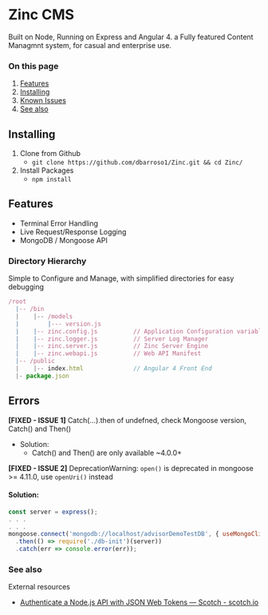 # Zinc CMS
 Built on Node, Running on Express and Angular 4. a Fully featured Content Managmnt system, for casual and enterprise use.
 
### On this page

1. [Features](#features)
1. [Installing](#installation)
1. [Known Issues](#errors)
1. [See also](#see-also)

## <a id="installation">Installing</a>

1. Clone from Github 
   * `git clone https://github.com/dbarroso1/Zinc.git && cd Zinc/`
2. Install Packages 
   * ` npm install `


## <a id="features">Features</a>
* Terminal Error Handling
* Live Request/Response Logging
* MongoDB / Mongoose API

### Directory Hierarchy 
Simple to Configure and Manage, with simplified directories for easy debugging
``` javascript
/root
  |-- /bin
  |    |-- /models
  |        |--- version.js 
  |    |-- zinc.config.js          // Application Configuration variables
  |    |-- zinc.logger.js          // Server Log Manager
  |    |-- zinc.server.js          // Zinc Server Engine
  |    |-- zinc.webapi.js          // Web API Manifest
  |-- /public
  |    |-- index.html              // Angular 4 Front End
  |- package.json
```
## <a id="errors">Errors</a>
**[FIXED - ISSUE 1]** Catch(...).then of undefned, check Mongoose version, Catch() and Then() 
  * Solution: 
    * Catch() and Then() are only available ~4.0.0+

**[FIXED - ISSUE 2]** DeprecationWarning: `open()` is deprecated in mongoose >= 4.11.0, use `openUri()` instead 
#### Solution:
  ``` javascript          
const server = express();
. . . 
. . . 
 mongoose.connect('mongodb://localhost/advisorDemoTestDB', { useMongoClient: true }) // <=== HERE
    .then(() => require('./db-init')(server))
    .catch(err => console.error(err));
```

### <a id="see-also">See also</a>

External resources

* [Authenticate a Node.js API with JSON Web Tokens &#8213; Scotch - scotch.io](https://scotch.io/tutorials/authenticate-a-node-js-api-with-json-web-tokens)
